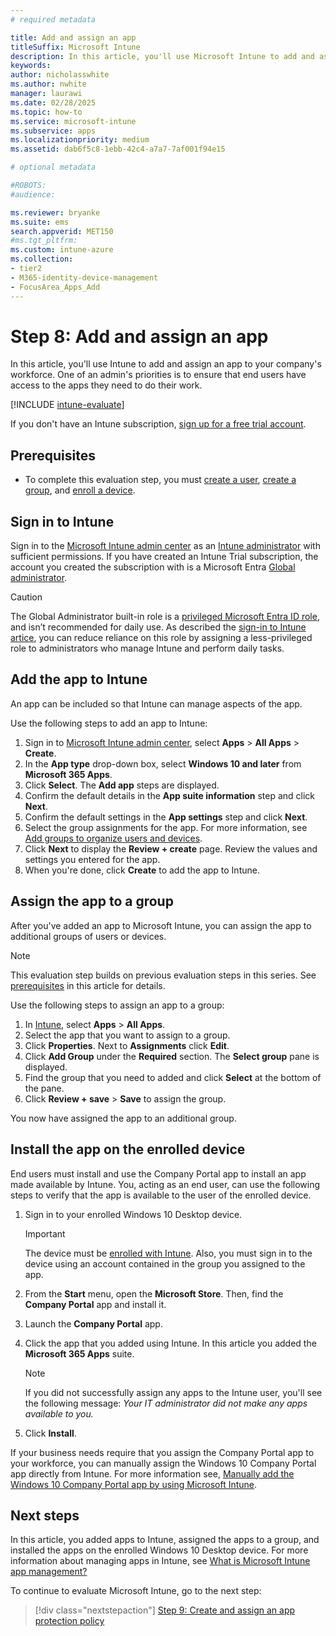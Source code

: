 ```yaml
---
# required metadata

title: Add and assign an app
titleSuffix: Microsoft Intune
description: In this article, you'll use Microsoft Intune to add and assign an app.
keywords:
author: nicholasswhite
ms.author: nwhite
manager: laurawi
ms.date: 02/28/2025
ms.topic: how-to
ms.service: microsoft-intune
ms.subservice: apps
ms.localizationpriority: medium
ms.assetid: dab6f5c8-1ebb-42c4-a7a7-7af001f94e15

# optional metadata

#ROBOTS:
#audience:

ms.reviewer: bryanke
ms.suite: ems
search.appverid: MET150
#ms.tgt_pltfrm:
ms.custom: intune-azure
ms.collection:
- tier2
- M365-identity-device-management
- FocusArea_Apps_Add
---
```


# Step 8: Add and assign an app

In this article, you'll use Intune to add and assign an app to your company's workforce. One of an admin's priorities is to ensure that end users have access to the apps they need to do their work.

[!INCLUDE [intune-evaluate](../includes/intune-evaluate.md)]

If you don't have an Intune subscription, [sign up for a free trial account](../fundamentals/free-trial-sign-up.md).

## Prerequisites

- To complete this evaluation step, you must [create a user](../fundamentals/quickstart-create-user.md), [create a group](../fundamentals/quickstart-create-group.md), and [enroll a device](../enrollment/quickstart-setup-auto-enrollment.md).

## Sign in to Intune

Sign in to the [Microsoft Intune admin center](https://go.microsoft.com/fwlink/?linkid=2109431) as an [Intune administrator](../fundamentals/role-based-access-control-reference.md) with sufficient permissions. If you have created an Intune Trial subscription, the account you created the subscription with is a Microsoft Entra [Global administrator](/entra/identity/role-based-access-control/permissions-reference#global-administrator).

> [!CAUTION]  
> The Global Administrator built-in role is a [privileged Microsoft Entra ID role](/entra/identity/role-based-access-control/privileged-roles-permissions?tabs=admin-center), and isn’t recommended for daily use. As described the [sign-in to Intune artice](../fundamentals/account-sign-up.md#role-based-access-controls), you can reduce reliance on this role by assigning a less-privileged role to administrators who manage Intune and perform daily tasks.


## Add the app to Intune

An app can be included so that Intune can manage aspects of the app. 

Use the following steps to add an app to Intune:

1. Sign in to [Microsoft Intune admin center](https://go.microsoft.com/fwlink/?linkid=2109431), select **Apps** > **All Apps** > **Create**. 
2. In the **App type** drop-down box, select **Windows 10 and later** from **Microsoft 365 Apps**.
3. Click **Select**. The **Add app** steps are displayed.
4. Confirm the default details in the **App suite information** step and click **Next**.
5. Confirm the default settings in the **App settings** step and click **Next**.
6. Select the group assignments for the app. For more information, see [Add groups to organize users and devices](../fundamentals/groups-add.md).
7. Click **Next** to display the **Review + create** page. Review the values and settings you entered for the app.
13. When you're done, click **Create** to add the app to Intune.

## Assign the app to a group

After you've added an app to Microsoft Intune, you can assign the app to additional groups of users or devices.

> [!NOTE]
> This evaluation step builds on previous evaluation steps in this series. See [prerequisites](quickstart-add-assign-app.md#prerequisites) in this article for details.

Use the following steps to assign an app to a group:

1. In [Intune](https://aka.ms/intuneportal), select **Apps** > **All Apps**. 
2. Select the app that you want to assign to a group.
3. Click **Properties**. Next to **Assignments** click **Edit**. 
5. Click **Add Group** under the **Required** section. The **Select group** pane is displayed.
6. Find the group that you need to added and click **Select** at the bottom of the pane. 
1. Click **Review + save** > **Save** to assign the group.

You now have assigned the app to an additional group.

## Install the app on the enrolled device

End users must install and use the Company Portal app to install an app made available by Intune. You, acting as an end user, can use the following steps to verify that the app is available to the user of the enrolled device.

1. Sign in to your enrolled Windows 10 Desktop device.

    > [!IMPORTANT]
    > The device must be [enrolled with Intune](../enrollment/quickstart-enroll-windows-device.md). Also, you must sign in to the device using an account contained in the group you assigned to the app.

2. From the **Start** menu, open the **Microsoft Store**. Then, find the **Company Portal** app and install it.
3. Launch the **Company Portal** app.
4. Click the app that you added using Intune. In this article you added the **Microsoft 365 Apps** suite.

    > [!NOTE]
    > If you did not successfully assign any apps to the Intune user, you'll see the following message:
    > *Your IT administrator did not make any apps available to you.*

5. Click **Install**.

If your business needs require that you assign the Company Portal app to your workforce, you can manually assign the Windows 10 Company Portal app directly from Intune. For more information see, [Manually add the Windows 10 Company Portal app by using Microsoft Intune](company-portal-app.md).

## Next steps

In this article, you added apps to Intune, assigned the apps to a group, and installed the apps on the enrolled Windows 10 Desktop device. For more information about managing apps in Intune, see [What is Microsoft Intune app management?](app-management.md)

To continue to evaluate Microsoft Intune, go to the next step:

> [!div class="nextstepaction"]
> [Step 9: Create and assign an app protection policy](quickstart-create-assign-app-policy.md)

